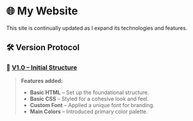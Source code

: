 # 🌐 My Website

This site is continually updated as I expand its technologies and features.

## 🛠️ Version Protocol

### 🚀 [V1.0 – Initial Structure](https://github.com/your-username/your-repository/releases/tag/v1.0)

> **Features added:**
> - **Basic HTML** – Set up the foundational structure.
> - **Basic CSS** – Styled for a cohesive look and feel.
> - **Custom Font** – Applied a unique font for branding.
> - **Main Colors** – Introduced primary color palette.



